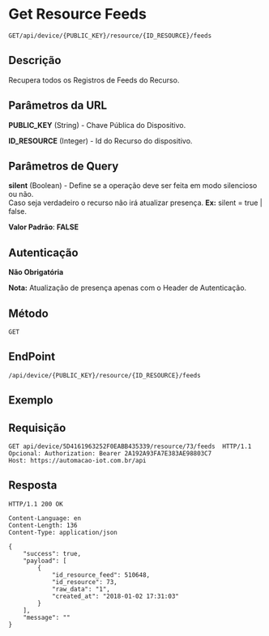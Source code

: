 # Get Resource Feeds

`GET/api/device/{PUBLIC_KEY}/resource/{ID_RESOURCE}/feeds`    

## Descrição

Recupera todos os Registros de Feeds do Recurso.

## Parâmetros da URL

**PUBLIC_KEY** (String) - Chave Pública do Dispositivo.

**ID_RESOURCE** (Integer) - Id do Recurso do dispositivo.

## Parâmetros de Query

**silent** (Boolean) - Define se a operação deve ser feita em modo silencioso ou não.   
Caso seja verdadeiro o recurso não irá atualizar presença. **Ex:** silent = true | false.

**Valor Padrão**: **FALSE**

## Autenticação

**Não Obrigatória**

**Nota:** Atualização de presença apenas com o Header de Autenticação.

## Método

`GET`

## EndPoint

`/api/device/{PUBLIC_KEY}/resource/{ID_RESOURCE}/feeds`

## Exemplo

## Requisição

```
GET api/device/5D4161963252F0EABB435339/resource/73/feeds  HTTP/1.1  
Opcional: Authorization: Bearer 2A192A93FA7E383AE98803C7
Host: https://automacao-iot.com.br/api
```

## Resposta

```
HTTP/1.1 200 OK

Content-Language: en
Content-Length: 136
Content-Type: application/json

{
    "success": true,
    "payload": [
        {
            "id_resource_feed": 510648,
            "id_resource": 73,
            "raw_data": "1",
            "created_at": "2018-01-02 17:31:03"
        }
    ],
    "message": ""
}
```
